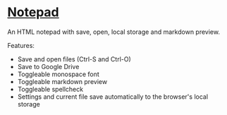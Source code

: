 [Notepad](http://pi.dvbris.com/public/notepad)
=======

An HTML notepad with save, open, local storage and markdown preview.

Features:

- Save and open files (Ctrl-S and Ctrl-O)
- Save to Google Drive
- Toggleable monospace font
- Toggleable markdown preview
- Toggleable spellcheck
- Settings and current file save automatically to the browser's local storage
